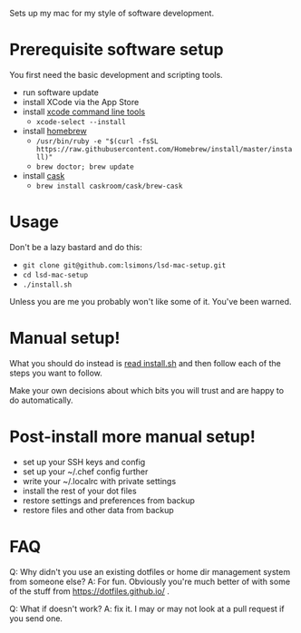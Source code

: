 Sets up my mac for my style of software development.

Prerequisite software setup
===========================
You first need the basic development and scripting tools.

* run software update
* install XCode via the App Store
* install [xcode command line tools](http://stackoverflow.com/questions/9329243/xcode-4-4-and-later-install-command-line-tools)
  * `xcode-select --install`
* install [homebrew](http://brew.sh/)
  * `/usr/bin/ruby -e "$(curl -fsSL https://raw.githubusercontent.com/Homebrew/install/master/install)"`
  * `brew doctor; brew update`
* install [cask](http://caskroom.io/)
  * `brew install caskroom/cask/brew-cask`

Usage
=====
Don't be a lazy bastard and do this:

* `git clone git@github.com:lsimons/lsd-mac-setup.git`
* `cd lsd-mac-setup`
* `./install.sh`

Unless you are me you probably won't like some of it. You've been warned.

Manual setup!
=============
What you should do instead is [read install.sh](install.sh) and then follow each of the steps you want to follow.

Make your own decisions about which bits you will trust and are happy to do automatically.

Post-install more manual setup!
===============================
* set up your SSH keys and config
* set up your ~/.chef config further
* write your ~/.localrc with private settings
* install the rest of your dot files
* restore settings and preferences from backup
* restore files and other data from backup

FAQ
===
Q: Why didn't you use an existing dotfiles or home dir management system from someone else?
A: For fun. Obviously you're much better of with some of the stuff from https://dotfiles.github.io/ .

Q: What if <X> doesn't work?
A: fix it. I may or may not look at a pull request if you send one.
